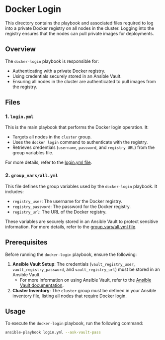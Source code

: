 # Docker Login

This directory contains the playbook and associated files required to log into a private Docker registry on all nodes in the cluster. Logging into the registry ensures that the nodes can pull private images for deployments.

## Overview

The `docker-login` playbook is responsible for:
- Authenticating with a private Docker registry.
- Using credentials securely stored in an Ansible Vault.
- Ensuring all nodes in the cluster are authenticated to pull images from the registry.

## Files

### 1. `login.yml`
This is the main playbook that performs the Docker login operation. It:
- Targets all nodes in the `cluster` group.
- Uses the `docker login` command to authenticate with the registry.
- Retrieves credentials (`username`, `password`, and `registry URL`) from the group variables file.

For more details, refer to the [login.yml file](./login.yml).

### 2. `group_vars/all.yml`
This file defines the group variables used by the `docker-login` playbook. It includes:
- `registry_user`: The username for the Docker registry.
- `registry_password`: The password for the Docker registry.
- `registry_url`: The URL of the Docker registry.

These variables are securely stored in an Ansible Vault to protect sensitive information. For more details, refer to the [group_vars/all.yml file](./group_vars/all.yml).

## Prerequisites

Before running the `docker-login` playbook, ensure the following:
1. **Ansible Vault Setup**: The credentials (`vault_registry_user`, `vault_registry_password`, and `vault_registry_url`) must be stored in an Ansible Vault.
   - For more information on using Ansible Vault, refer to the [Ansible Vault documentation](https://docs.ansible.com/ansible/latest/vault_guide/index.html).
2. **Cluster Inventory**: The `cluster` group must be defined in your Ansible inventory file, listing all nodes that require Docker login.

## Usage

To execute the `docker-login` playbook, run the following command:

```bash
ansible-playbook login.yml --ask-vault-pass
```